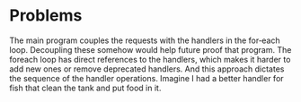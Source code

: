 # Problems
The main program couples the requests with the handlers in the for‑each loop. Decoupling these somehow would help future proof that program. The foreach loop has direct references to the handlers, which makes it harder to add new ones or remove deprecated handlers. And this approach dictates the sequence of the handler operations. Imagine I had a better handler for fish that clean the tank and put food in it.